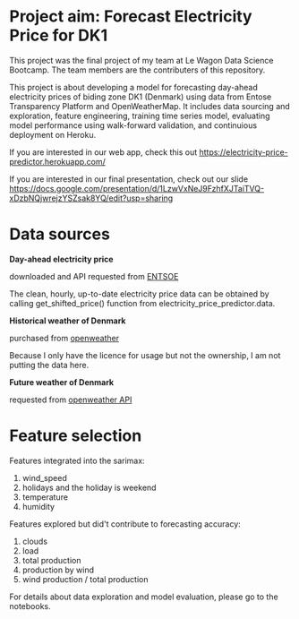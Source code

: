 # Project aim:    **Forecast Electricity Price for DK1**

This project was the final project of my team at Le Wagon Data Science Bootcamp.
The team members are the contributers of this repository.

This project is about developing a model for forecasting day-ahead electricity prices of biding zone DK1 (Denmark)
using data from Entose Transparency Platform and OpenWeatherMap. It includes data sourcing and exploration,
feature engineering, training time series model, evaluating model performance using walk-forward validation,
and continuious deployment on Heroku.

If you are interested in our web app, check this out https://electricity-price-predictor.herokuapp.com/

If you are interested in our final presentation, check out our slide https://docs.google.com/presentation/d/1LzwVxNeJ9FzhfXJTaiTVQ-xDzbNQjwrejzYSZsak8YQ/edit?usp=sharing


# Data sources

**Day-ahead electricity price**

downloaded and API requested from [ENTSOE](https://transparency.entsoe.eu/load-domain/r2/totalLoadR2/show?name=&defaultValue=true&viewType=TABLE&areaType=BZN&atch=false&dateTime.dateTime=06.11.2020+00:00|CET|DAY&biddingZone.values=CTY|10Y1001A1001A83F!BZN|10Y1001A1001A82H&dateTime.timezone=CET_CEST&dateTime.timezone_input=CET+(UTC+1)+/+CEST+(UTC+2))

The clean, hourly, up-to-date electricity price data can be obtained by calling get_shifted_price() function from electricity_price_predictor.data.

**Historical weather of Denmark**

purchased from [openweather](https://openweathermap.org/)

Because I only have the licence for usage but not the ownership, I am not putting the data here.

**Future weather of Denmark**

requested from [openweather API](https://openweathermap.org/api)

# Feature selection

Features integrated into the sarimax:
1. wind_speed
2. holidays and the holiday is weekend
3. temperature
4. humidity

Features explored but did't contribute to forecasting accuracy:
1. clouds
2. load
3. total production
4. production by wind
5. wind production / total production


For details about data exploration and model evaluation, please go to the notebooks.
